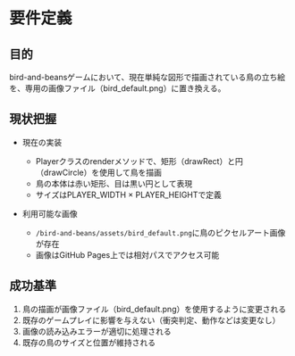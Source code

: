 # 要件定義

## 目的
bird-and-beansゲームにおいて、現在単純な図形で描画されている鳥の立ち絵を、専用の画像ファイル（bird_default.png）に置き換える。

## 現状把握
- 現在の実装
  - Playerクラスのrenderメソッドで、矩形（drawRect）と円（drawCircle）を使用して鳥を描画
  - 鳥の本体は赤い矩形、目は黒い円として表現
  - サイズはPLAYER_WIDTH × PLAYER_HEIGHTで定義

- 利用可能な画像
  - `/bird-and-beans/assets/bird_default.png`に鳥のピクセルアート画像が存在
  - 画像はGitHub Pages上では相対パスでアクセス可能

## 成功基準
1. 鳥の描画が画像ファイル（bird_default.png）を使用するように変更される
2. 既存のゲームプレイに影響を与えない（衝突判定、動作などは変更なし）
3. 画像の読み込みエラーが適切に処理される
4. 既存の鳥のサイズと位置が維持される